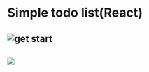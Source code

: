 # Simple todo list(React)
## ![get start](https://test-36fea.firebaseapp.com/list)

![]()

![](https://i.imgur.com/v7rFVLl.png)

